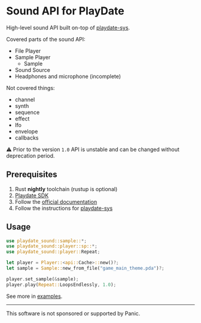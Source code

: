 # Sound API for PlayDate

High-level sound API built on-top of [playdate-sys][].

Covered parts of the sound API:
- File Player
- Sample Player
  - Sample
- Sound Source
- Headphones and microphone (incomplete)

Not covered things:
- channel
- synth
- sequence
- effect
- lfo
- envelope
- callbacks

⚠️ Prior to the version `1.0` API is unstable and can be changed without deprecation period.


## Prerequisites

1. Rust __nightly__ toolchain (rustup is optional)
1. [Playdate SDK][sdk]
1. Follow the [official documentation][doc-prerequisites]
1. Follow the instructions for [playdate-sys][]

[sdk]: https://play.date/dev/#cardSDK
[doc-prerequisites]: https://sdk.play.date/Inside%20Playdate%20with%20C.html#_prerequisites


## Usage

```rust
use playdate_sound::sample::*;
use playdate_sound::player::sp::*;
use playdate_sound::player::Repeat;

let player = Player::<api::Cache>::new()?;
let sample = Sample::new_from_file("game_main_theme.pda")?;

player.set_sample(&sample);
player.play(Repeat::LoopsEndlessly, 1.0);
```

See more in [examples][playdate-sound-examples].


[playdate-sys]: https://crates.io/crates/playdate-sys
[playdate-sound-examples]: https://github.com/boozook/playdate/tree/main/api/sound/examples



- - -

This software is not sponsored or supported by Panic.

